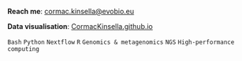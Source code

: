 **Reach me**: cormac.kinsella@evobio.eu

**Data visualisation**: [CormacKinsella.github.io](https://CormacKinsella.github.io)

`Bash` `Python` `Nextflow` `R` `Genomics & metagenomics` `NGS` `High-performance computing`
